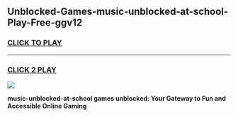 
## Unblocked-Games-music-unblocked-at-school-Play-Free-ggv12
<h3>
<a href="https://premium76.site?title=music-unblocked-at-school&ref=18A1">CLICK TO PLAY</a></h3>
<hr>

<h3>
<a href="https://premium76.site?title=music-unblocked-at-school&ref=18A1">CLICK 2 PLAY</a>
  
</h3>

<a href="https://premium76.site?title=music-unblocked-at-school&ref=18A1"><img src="https://clearcache.store/games.png"></a>


**music-unblocked-at-school games unblocked: Your Gateway to Fun and Accessible Online Gaming**
